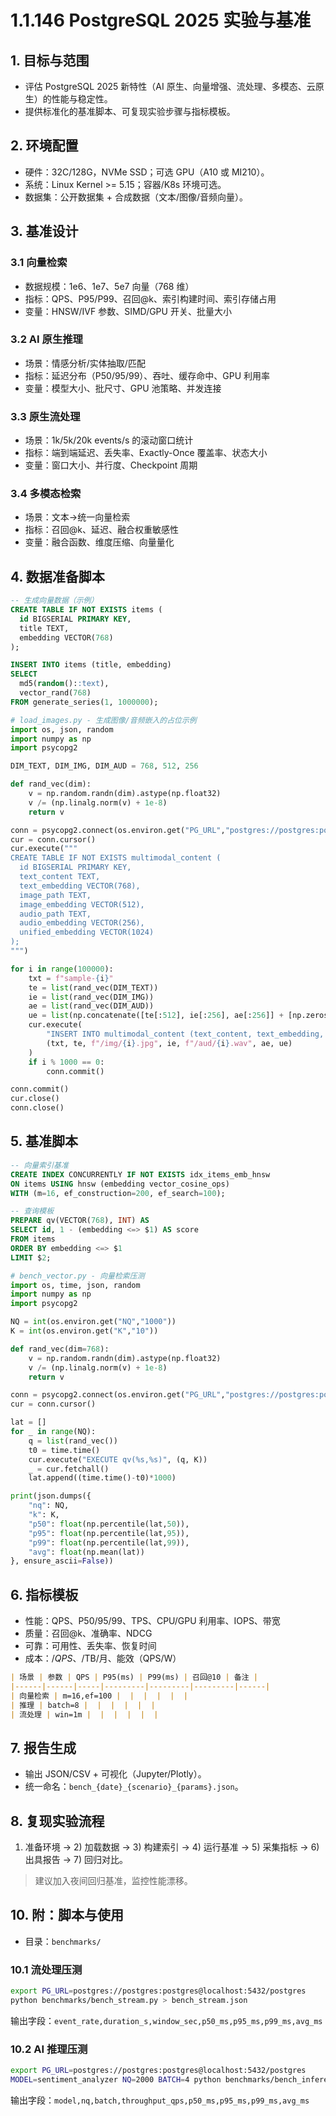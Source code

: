 # 1.1.146 PostgreSQL 2025 实验与基准

## 1. 目标与范围

- 评估 PostgreSQL 2025 新特性（AI 原生、向量增强、流处理、多模态、云原生）的性能与稳定性。
- 提供标准化的基准脚本、可复现实验步骤与指标模板。

## 2. 环境配置

- 硬件：32C/128G，NVMe SSD；可选 GPU（A10 或 MI210）。
- 系统：Linux Kernel >= 5.15；容器/K8s 环境可选。
- 数据集：公开数据集 + 合成数据（文本/图像/音频向量）。

## 3. 基准设计

### 3.1 向量检索

- 数据规模：1e6、1e7、5e7 向量（768 维）
- 指标：QPS、P95/P99、召回@k、索引构建时间、索引存储占用
- 变量：HNSW/IVF 参数、SIMD/GPU 开关、批量大小

### 3.2 AI 原生推理

- 场景：情感分析/实体抽取/匹配
- 指标：延迟分布（P50/95/99）、吞吐、缓存命中、GPU 利用率
- 变量：模型大小、批尺寸、GPU 池策略、并发连接

### 3.3 原生流处理

- 场景：1k/5k/20k events/s 的滚动窗口统计
- 指标：端到端延迟、丢失率、Exactly-Once 覆盖率、状态大小
- 变量：窗口大小、并行度、Checkpoint 周期

### 3.4 多模态检索

- 场景：文本→统一向量检索
- 指标：召回@k、延迟、融合权重敏感性
- 变量：融合函数、维度压缩、向量量化

## 4. 数据准备脚本

```sql
-- 生成向量数据（示例）
CREATE TABLE IF NOT EXISTS items (
  id BIGSERIAL PRIMARY KEY,
  title TEXT,
  embedding VECTOR(768)
);

INSERT INTO items (title, embedding)
SELECT 
  md5(random()::text), 
  vector_rand(768)
FROM generate_series(1, 1000000);
```

```python
# load_images.py - 生成图像/音频嵌入的占位示例
import os, json, random
import numpy as np
import psycopg2

DIM_TEXT, DIM_IMG, DIM_AUD = 768, 512, 256

def rand_vec(dim):
    v = np.random.randn(dim).astype(np.float32)
    v /= (np.linalg.norm(v) + 1e-8)
    return v

conn = psycopg2.connect(os.environ.get("PG_URL","postgres://postgres:postgres@localhost:5432/postgres"))
cur = conn.cursor()
cur.execute("""
CREATE TABLE IF NOT EXISTS multimodal_content (
  id BIGSERIAL PRIMARY KEY,
  text_content TEXT,
  text_embedding VECTOR(768),
  image_path TEXT,
  image_embedding VECTOR(512),
  audio_path TEXT,
  audio_embedding VECTOR(256),
  unified_embedding VECTOR(1024)
);
""")

for i in range(100000):
    txt = f"sample-{i}"
    te = list(rand_vec(DIM_TEXT))
    ie = list(rand_vec(DIM_IMG))
    ae = list(rand_vec(DIM_AUD))
    ue = list(np.concatenate([te[:512], ie[:256], ae[:256]] + [np.zeros(0)]))
    cur.execute(
        "INSERT INTO multimodal_content (text_content, text_embedding, image_path, image_embedding, audio_path, audio_embedding, unified_embedding) VALUES (%s, %s, %s, %s, %s, %s, %s)",
        (txt, te, f"/img/{i}.jpg", ie, f"/aud/{i}.wav", ae, ue)
    )
    if i % 1000 == 0:
        conn.commit()

conn.commit()
cur.close()
conn.close()
```

## 5. 基准脚本

```sql
-- 向量索引基准
CREATE INDEX CONCURRENTLY IF NOT EXISTS idx_items_emb_hnsw
ON items USING hnsw (embedding vector_cosine_ops)
WITH (m=16, ef_construction=200, ef_search=100);

-- 查询模板
PREPARE qv(VECTOR(768), INT) AS
SELECT id, 1 - (embedding <=> $1) AS score
FROM items
ORDER BY embedding <=> $1
LIMIT $2;
```

```python
# bench_vector.py - 向量检索压测
import os, time, json, random
import numpy as np
import psycopg2

NQ = int(os.environ.get("NQ","1000"))
K = int(os.environ.get("K","10"))

def rand_vec(dim=768):
    v = np.random.randn(dim).astype(np.float32)
    v /= (np.linalg.norm(v) + 1e-8)
    return v

conn = psycopg2.connect(os.environ.get("PG_URL","postgres://postgres:postgres@localhost:5432/postgres"))
cur = conn.cursor()

lat = []
for _ in range(NQ):
    q = list(rand_vec())
    t0 = time.time()
    cur.execute("EXECUTE qv(%s,%s)", (q, K))
    _ = cur.fetchall()
    lat.append((time.time()-t0)*1000)

print(json.dumps({
    "nq": NQ,
    "k": K,
    "p50": float(np.percentile(lat,50)),
    "p95": float(np.percentile(lat,95)),
    "p99": float(np.percentile(lat,99)),
    "avg": float(np.mean(lat))
}, ensure_ascii=False))
```

## 6. 指标模板

- 性能：QPS、P50/95/99、TPS、CPU/GPU 利用率、IOPS、带宽
- 质量：召回@k、准确率、NDCG
- 可靠：可用性、丢失率、恢复时间
- 成本：$/QPS、$/TB/月、能效（QPS/W）

```markdown
| 场景 | 参数 | QPS | P95(ms) | P99(ms) | 召回@10 | 备注 |
|------|------|-----|---------|---------|---------|------|
| 向量检索 | m=16,ef=100 |  |  |  |  |  |
| 推理 | batch=8 |  |  |  |  |  |
| 流处理 | win=1m |  |  |  |  |  |
```

## 7. 报告生成

- 输出 JSON/CSV + 可视化（Jupyter/Plotly）。
- 统一命名：`bench_{date}_{scenario}_{params}.json`。

## 8. 复现实验流程

1) 准备环境 → 2) 加载数据 → 3) 构建索引 → 4) 运行基准 → 5) 采集指标 → 6) 出具报告 → 7) 回归对比。

> 建议加入夜间回归基准，监控性能漂移。

## 10. 附：脚本与使用

- 目录：`benchmarks/`

### 10.1 流处理压测

```bash
export PG_URL=postgres://postgres:postgres@localhost:5432/postgres
python benchmarks/bench_stream.py > bench_stream.json
```

输出字段：`event_rate,duration_s,window_sec,p50_ms,p95_ms,p99_ms,avg_ms`

### 10.2 AI 推理压测

```bash
export PG_URL=postgres://postgres:postgres@localhost:5432/postgres
MODEL=sentiment_analyzer NQ=2000 BATCH=4 python benchmarks/bench_inference.py > bench_infer.json
```

输出字段：`model,nq,batch,throughput_qps,p50_ms,p95_ms,p99_ms,avg_ms`
